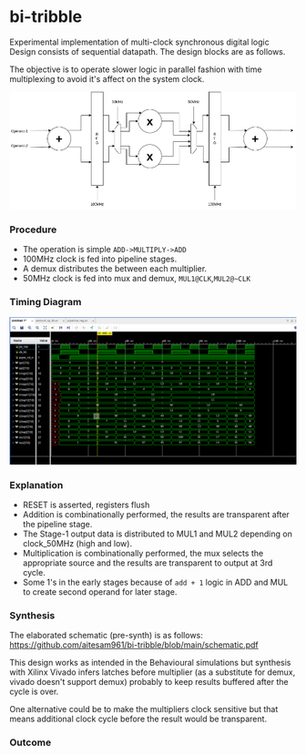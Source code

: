 # bi-tribble
Experimental implementation of multi-clock synchronous digital logic
Design consists of sequential datapath. The design blocks are as follows.

The objective is to operate slower logic in parallel fashion with time multiplexing to avoid it's affect on the system clock.

![Concept](bi-tribble_concept.png)

### Procedure

- The operation is simple `ADD->MULTIPLY->ADD`
- 100MHz clock is fed into pipeline stages.
- A demux distributes the between each multiplier.
- 50MHz clock is fed into mux and demux, `MUL1@CLK`,`MUL2@~CLK`

### Timing Diagram

![Concept](Screenshot1.png)

### Explanation

- RESET is asserted, registers flush
- Addition is combinationally performed, the results are transparent after the pipeline stage.
- The Stage-1 output data is distributed to MUL1 and MUL2 depending on clock_50MHz (high and low).
- Multiplication is combinationally performed, the mux selects the appropriate source and the results are transparent to output at 3rd cycle.
- Some 1's in the early stages because of `add + 1` logic in ADD and MUL to create second operand for later stage.

### Synthesis
The elaborated schematic (pre-synth) is as follows:
https://github.com/aitesam961/bi-tribble/blob/main/schematic.pdf   

This design works as intended in the Behavioural simulations but synthesis with Xilinx Vivado infers latches before multiplier (as a substitute for demux, vivado doesn't support demux) probably to keep results buffered after the cycle is over. 

One alternative could be to make the multipliers clock sensitive but that means additional clock cycle before the result would be transparent.

### Outcome

